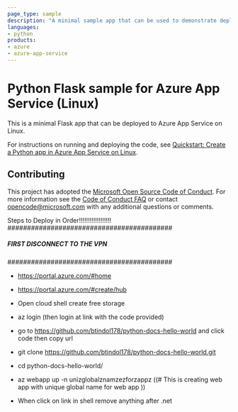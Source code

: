 ```yaml
---
page_type: sample
description: "A minimal sample app that can be used to demonstrate deploying Flask apps to Azure App Service on Linux."
languages:
- python
products:
- azure
- azure-app-service
---
```


# Python Flask sample for Azure App Service (Linux)

This is a minimal Flask app that can be deployed to Azure App Service on Linux.

For instructions on running and deploying the code, see [Quickstart: Create a Python app in Azure App Service on Linux](https://docs.microsoft.com/azure/app-service/quickstart-python).

## Contributing

This project has adopted the [Microsoft Open Source Code of Conduct](https://opensource.microsoft.com/codeofconduct/). For more information see the [Code of Conduct FAQ](https://opensource.microsoft.com/codeofconduct/faq/) or contact [opencode@microsoft.com](mailto:opencode@microsoft.com) with any additional questions or comments.


Steps to Deploy in Order!!!!!!!!!!!!!!!!!!
##########################################
##### FIRST DISCONNECT TO THE VPN ########
##########################################
- https://portal.azure.com/#home
- https://portal.azure.com/#create/hub
- Open cloud shell create free storage
- az login (then login at link with the code provided)
- go to https://github.com/btindol178/python-docs-hello-world and click code then copy url
- git clone https://github.com/btindol178/python-docs-hello-world.git
- cd python-docs-hello-world/
- az webapp up -n unizglobalznamzezforzappz ((# This is creating web app with unique global name for web app ))

- When click on link in shell remove anything after .net
